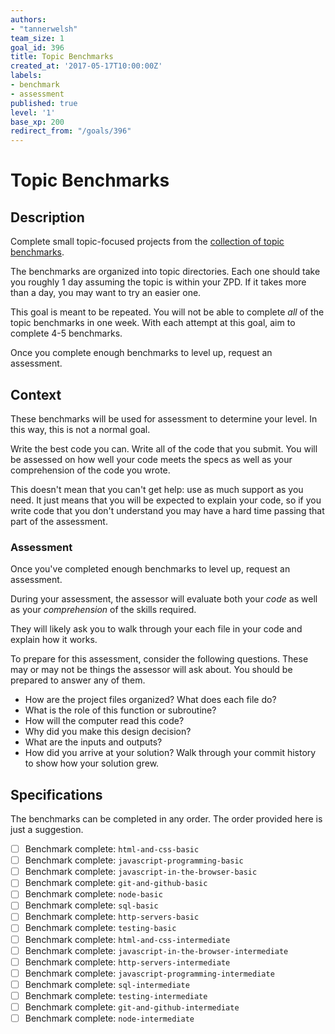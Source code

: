 ```yaml
---
authors:
- "tannerwelsh"
team_size: 1
goal_id: 396
title: Topic Benchmarks
created_at: '2017-05-17T10:00:00Z'
labels:
- benchmark
- assessment
published: true
level: '1'
base_xp: 200
redirect_from: "/goals/396"
---
```


# Topic Benchmarks

## Description

Complete small topic-focused projects from the [collection of topic benchmarks][topic-benchmarks-repo].

The benchmarks are organized into topic directories. Each one should take you roughly 1 day assuming the topic is within your ZPD. If it takes more than a day, you may want to try an easier one.

This goal is meant to be repeated. You will not be able to complete _all_ of the topic benchmarks in one week. With each attempt at this goal, aim to complete 4-5 benchmarks.

Once you complete enough benchmarks to level up, request an assessment.

## Context

These benchmarks will be used for assessment to determine your level. In this way, this is not a normal goal.

Write the best code you can. Write all of the code that you submit. You will be assessed on how well your code meets the specs as well as your comprehension of the code you wrote.

This doesn't mean that you can't get help: use as much support as you need. It just means that you will be expected to explain your code, so if you write code that you don't understand you may have a hard time passing that part of the assessment.

### Assessment

Once you've completed enough benchmarks to level up, request an assessment.

During your assessment, the assessor will evaluate both your _code_ as well as your _comprehension_ of the skills required.

They will likely ask you to walk through your each file in your code and explain how it works.

To prepare for this assessment, consider the following questions. These may or may not be things the assessor will ask about. You should be prepared to answer any of them.

- How are the project files organized? What does each file do?
- What is the role of this function or subroutine?
- How will the computer read this code?
- Why did you make this design decision?
- What are the inputs and outputs?
- How did you arrive at your solution? Walk through your commit history to show how your solution grew.

## Specifications

The benchmarks can be completed in any order. The order provided here is just a suggestion.

- [ ] Benchmark complete: `html-and-css-basic`
- [ ] Benchmark complete: `javascript-programming-basic`
- [ ] Benchmark complete: `javascript-in-the-browser-basic`
- [ ] Benchmark complete: `git-and-github-basic`
- [ ] Benchmark complete: `node-basic`
- [ ] Benchmark complete: `sql-basic`
- [ ] Benchmark complete: `http-servers-basic`
- [ ] Benchmark complete: `testing-basic`
- [ ] Benchmark complete: `html-and-css-intermediate`
- [ ] Benchmark complete: `javascript-in-the-browser-intermediate`
- [ ] Benchmark complete: `http-servers-intermediate`
- [ ] Benchmark complete: `javascript-programming-intermediate`
- [ ] Benchmark complete: `sql-intermediate`
- [ ] Benchmark complete: `testing-intermediate`
- [ ] Benchmark complete: `git-and-github-intermediate`
- [ ] Benchmark complete: `node-intermediate`

[topic-benchmarks-repo]: https://github.com/GuildCrafts/topic-benchmarks
